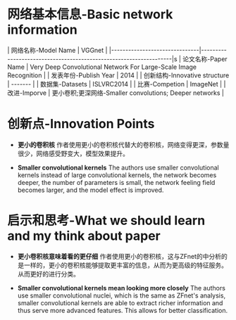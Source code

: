 ﻿# 网络基本信息-Basic network information
| 网络名称-Model Name           | VGGnet                                                            |
|-------------------------------|-------------------------------------------------------------------|s
| 论文名称-Paper Name           | Very Deep Convolutional Network For Large-Scale Image Recognition |
| 发表年份-Publish Year         | 2014                                                              |
| 创新结构-Innovative structure | -------                                                           |
| 数据集-Datasets               | ISLVRC2014                                                        |
| 比赛-Competion                | ImageNet                                                          |
| 改进-Imporve                  | 更小卷积;更深网络-Smaller convolutions; Deeper networks           |


# 创新点-Innovation Points
- **更小的卷积核** 作者使用更小的卷积核代替大的卷积核，网络变得更深，参数量很少，网络感受野变大，模型效果提升。

- **Smaller convolutional kernels** The authors use smaller convolutional kernels instead of large convolutional kernels, the network becomes deeper, the number of parameters is small, the network feeling field becomes larger, and the model effect is improved.


# 启示和思考-What we should learn and my think about paper
- **更小卷积核意味着看的更仔细** 作者使用更小的卷积核，这与ZFnet的中分析的是一样的，更小的卷积核能够提取更丰富的信息，从而为更高级的特征服务。从而更好的进行分类。


- **Smaller convolutional kernels mean looking more closely** The authors use smaller convolutional nuclei, which is the same as ZFnet's analysis, smaller convolutional kernels are able to extract richer information and thus serve more advanced features. This allows for better classification.


